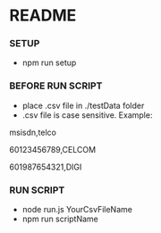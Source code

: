 # README #

### SETUP ###

* npm run setup

### BEFORE RUN SCRIPT ###

* place .csv file in ./testData folder
* .csv file is case sensitive. Example:

msisdn,telco

60123456789,CELCOM

601987654321,DIGI

### RUN SCRIPT ###

* node run.js YourCsvFileName
* npm run scriptName